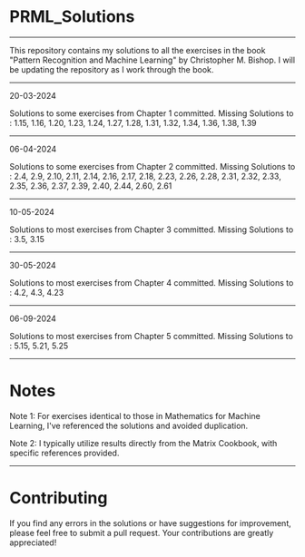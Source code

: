# PRML_Solutions

---------------------------------------------------------------------------------------------------------------------------------------------------------------------------

This repository contains my solutions to all the exercises in the book "Pattern Recognition and Machine Learning" by Christopher M. Bishop. I will be updating the repository as I work through the book.

---------------------------------------------------------------------------------------------------------------------------------------------------------------------------

20-03-2024

Solutions to some exercises from Chapter 1 committed. Missing Solutions to : 1.15,  1.16,  1.20,  1.23,  1.24,  1.27,  1.28,  1.31,  1.32,  1.34,  1.36,  1.38,  1.39

---------------------------------------------------------------------------------------------------------------------------------------------------------------------------

06-04-2024

Solutions to some exercises from Chapter 2 committed. Missing Solutions to : 2.4, 2.9, 2.10, 2.11, 2.14, 2.16, 2.17, 2.18, 2.23, 2.26, 2.28, 2.31, 2.32, 2.33, 2.35, 2.36, 2.37, 2.39, 2.40, 2.44, 2.60, 2.61

---------------------------------------------------------------------------------------------------------------------------------------------------------------------------

10-05-2024

Solutions to most exercises from Chapter 3 committed. Missing Solutions to : 3.5, 3.15

---------------------------------------------------------------------------------------------------------------------------------------------------------------------------

30-05-2024

Solutions to most exercises from Chapter 4 committed. Missing Solutions to : 4.2, 4.3, 4.23

---------------------------------------------------------------------------------------------------------------------------------------------------------------------------

06-09-2024

Solutions to most exercises from Chapter 5 committed. Missing Solutions to : 5.15, 5.21, 5.25

---------------------------------------------------------------------------------------------------------------------------------------------------------------------------

# Notes

Note 1: For exercises identical to those in Mathematics for Machine Learning, I've referenced the solutions and avoided duplication.

Note 2: I typically utilize results directly from the Matrix Cookbook, with specific references provided.

---------------------------------------------------------------------------------------------------------------------------------------------------------------------------


# Contributing

If you find any errors in the solutions or have suggestions for improvement, please feel free to submit a pull request. Your contributions are greatly appreciated!

